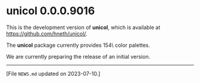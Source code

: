 
# unicol 0.0.0.9016

This is the development version of **unicol**, which is available at <https://github.com/hneth/unicol/>. 

<!-- Log of changes: --> 

The **unicol** package currently provides 154\ color palettes. 

We are currently preparing the release of an initial version. 


<!-- Footer:  --> 

---------- 

[File `NEWS.md` updated on 2023-07-10.] 

<!-- eof. -->
